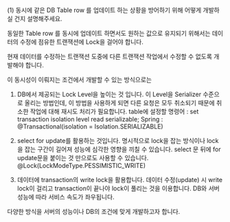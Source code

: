 (1) 동시에 같은 DB Table row 를 업데이트 하는 상황을 방어하기 위해 어떻게 개발하실 건지 설명해주세요.

동일한 Table row 를 동시에 업데이트 하면서도 원하는 값으로 유지되기 위해서는 데이터의 수정에 점유한 트랜잭션에 Lock을 걸어야 합니다.

현재 데이터를 수정하는 트랜잭션 도중에 다른 트랜잭션 작업에서 수정할 수 없도록 개발해야 합니다.


이 동시성이 이뤄지는 조건에서 개발할 수 있는 방식으로는

1. DB에서 제공되는 Lock Level을 높이는 것 입니다. 이 Level을 Serializer 수준으로 올리는 방법인데, 이 방법을 사용하게 되면 다른 요청은 모두 취소되기 때문에 취소한 작업에 대해 재시도 처리가 필요합니다.
table에 설정할 명령어 : set transaction isolation level read serializable;
Spring : @Transactional(isolation = Isolation.SERIALIZABLE)

2. select for update를 활용하는 것입니다. 명시적으로 lock을 잡는 방식이나 lock을 잡는 구간이 길어져 성능에 심각한 영향을 끼칠 수 있습니다.
select 문 뒤에 for update문을 붙이는 것 만으로도 사용할 수 있습니다.
@Lock(LockModeType.PESSIMISTIC_WRITE)

3. 데이터에 transaction의 write lock을 활용합니다. 데이터 수정(update) 시 write lock이 걸리고 transaction이 끝나야 lock이 풀리는 것을 이용합니다. DB와 서버 성능에 따라 서비스 속도가 좌우됩니다.

다양한 방식을 서버의 성능이나 DB의 조건에 맞게 개발하고자 합니다.